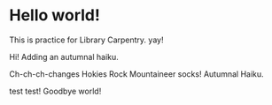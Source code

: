 # Hello world!

This is practice for Library Carpentry. yay!

Hi! Adding an autumnal haiku.

Ch-ch-ch-changes
Hokies Rock Mountaineer socks!
Autumnal Haiku.

test test!
Goodbye world!
